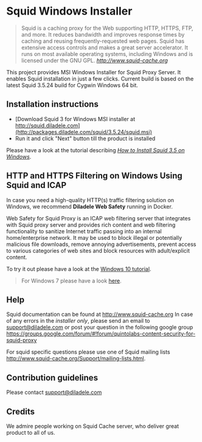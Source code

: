 Squid Windows Installer
==============

> Squid is a caching proxy for the Web supporting HTTP, HTTPS, FTP, and more. It reduces bandwidth and improves response times by caching and reusing frequently-requested web pages. Squid has extensive access controls and makes a great server accelerator. It runs on most available operating systems, including Windows and is licensed under the GNU GPL.
> <cite> <http://www.squid-cache.org>

This project provides MSI Windows Installer for Squid Proxy Server. It enables Squid installation in just a few clicks. Current build is based on the latest Squid 3.5.24 build for Cygwin Windows 64 bit.

**Installation instructions**
-----------------------------
* [Download Squid 3 for Windows MSI installer at http://squid.diladele.com](http://packages.diladele.com/squid/3.5.24/squid.msi) 
* Run it and click "Next" button till the product is installed

Please have a look at the tutorial describing [*How to Install Squid 3.5 on Windows*](http://docs.diladele.com/tutorials/installing_squid_windows/index.html).

**HTTP and HTTPS Filtering on Windows Using Squid and ICAP**
-----------------------------
In case you need a high-quality HTTP(s) traffic filtering solution on Windows, we recommend **Diladele Web Safety** running in Docker. 

Web Safety for Squid Proxy is an ICAP web filtering server that integrates with Squid proxy server and provides rich content and web filtering functionality to sanitize Internet traffic passing into an internal home/enterprise network. It may be used to block illegal or potentially malicious file downloads, remove annoying advertisements, prevent access to various categories of web sites and block resources with adult/explicit content.

To try it out please have a look at the [Windows 10 tutorial](https://docs.diladele.com/docker/docker_windows_10/index.html). 
> For Windows 7 please have a look [here](https://docs.diladele.com/docker/docker_windows). 

**Help**
--------

Squid documentation can be found at http://www.squid-cache.org
In case of any errors in the *installer only*, please send an email to support@diladele.com or post your question in the following google group https://groups.google.com/forum/#!forum/quintolabs-content-security-for-squid-proxy

For squid specific questions please use one of Squid mailing lists http://www.squid-cache.org/Support/mailing-lists.html.

**Contribution guidelines**
---------------------------
Please contact support@diladele.com

**Credits**
-----------
We admire people working on Squid Cache server, who deliver great product to all of us.
